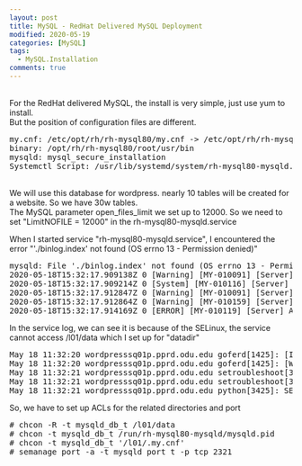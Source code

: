 ```yaml
---
layout: post
title: MySQL - RedHat Delivered MySQL Deployment
modified: 2020-05-19
categories: [MySQL]  
tags: 
  - MySQL.Installation
comments: true
---
```

<br> For the RedHat delivered MySQL, the install is very simple, just use yum to install.
<br> But the position of configuration files are different.

<pre class="prettyprint lang-sh linenums=1 ">
my.cnf: /etc/opt/rh/rh-mysql80/my.cnf -> /etc/opt/rh/rh-mysql80/my.cnf.d/mysql-server.cnf
binary: /opt/rh/rh-mysql80/root/usr/bin
mysqld: mysql_secure_installation
Systemctl Script: /usr/lib/systemd/system/rh-mysql80-mysqld.service
</pre>

<br> We will use this database for wordpress. nearly 10 tables will be created for a website. So we have 30w tables.
<br> The MySQL parameter open_files_limit we set up to 12000. So we need to set "LimitNOFILE = 12000" in the rh-mysql80-mysqld.service

When I started service "rh-mysql80-mysqld.service", I encountered the error "'./binlog.index' not found (OS errno 13 - Permission denied)"
<pre class="prettyprint lang-sh linenums=1 ">
mysqld: File './binlog.index' not found (OS errno 13 - Permission denied)
2020-05-18T15:32:17.909138Z 0 [Warning] [MY-010091] [Server] Can't create test file /l01/data/mysqld_tmp_file_case_insensitive_test.lower-test
2020-05-18T15:32:17.909214Z 0 [System] [MY-010116] [Server] /opt/rh/rh-mysql80/root/usr/libexec/mysqld (mysqld 8.0.17) starting as process 3419
2020-05-18T15:32:17.912847Z 0 [Warning] [MY-010091] [Server] Can't create test file /l01/data/mysqld_tmp_file_case_insensitive_test.lower-test
2020-05-18T15:32:17.912864Z 0 [Warning] [MY-010159] [Server] Setting lower_case_table_names=2 because file system for /l01/data/ is case insensitive
2020-05-18T15:32:17.914169Z 0 [ERROR] [MY-010119] [Server] Aborting
</pre>

In the service log, we can see it is because of the SELinux, the service cannot access /l01/data which I set up for "datadir"
<pre class="prettyprint lang-sh linenums=1 ">
May 18 11:32:20 wordpresssq01p.pprd.odu.edu goferd[1425]: [INFO][worker-0] gofer.messaging.adapter.connect:30 - connected: proto
May 18 11:32:20 wordpresssq01p.pprd.odu.edu goferd[1425]: [WARNING][worker-0] gofer.messaging.adapter.proton.reliability:48 - re
May 18 11:32:21 wordpresssq01p.pprd.odu.edu setroubleshoot[3425]: failed to retrieve rpm info for /l01/data
May 18 11:32:21 wordpresssq01p.pprd.odu.edu setroubleshoot[3425]: SELinux is preventing /opt/rh/rh-mysql80/root/usr/libexec/mysq
May 18 11:32:21 wordpresssq01p.pprd.odu.edu python[3425]: SELinux is preventing /opt/rh/rh-mysql80/root/usr/libexec/mysqld from 
</pre>

So, we have to set up ACLs for the related directories and port
<pre class="prettyprint lang-sh linenums=1 ">
# chcon -R -t mysqld_db_t /l01/data
# chcon -t mysqld_db_t /run/rh-mysql80-mysqld/mysqld.pid
# chcon -t mysqld_db_t '/l01/.my.cnf'
# semanage port -a -t mysqld_port_t -p tcp 2321
</pre>


